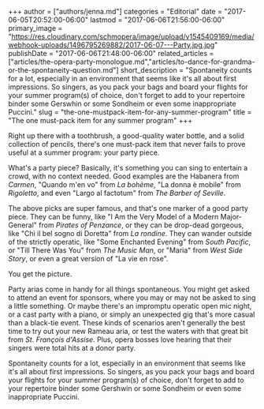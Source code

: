 +++
author = ["authors/jenna.md"]
categories = "Editorial"
date = "2017-06-05T20:52:00-06:00"
lastmod = "2017-06-06T21:56:00-06:00"
primary_image = "https://res.cloudinary.com/schmopera/image/upload/v1545409169/media/webhook-uploads/1496795269882/2017-06-07---Party.jpg.jpg"
publishDate = "2017-06-06T21:48:00-06:00"
related_articles = ["articles/the-opera-party-monologue.md","articles/to-dance-for-grandma-or-the-spontaneity-question.md"]
short_description = "Spontaneity counts for a lot, especially in an environment that seems like it&#039;s all about first impressions. So singers, as you pack your bags and board your flights for your summer program(s) of choice, don&#039;t forget to add to your repertoire binder some Gerswhin or some Sondheim or even some inappropriate Puccini."
slug = "the-one-mustpack-item-for-any-summer-program"
title = "The one must-pack item for any summer program"
+++

Right up there with a toothbrush, a good-quality water bottle, and a solid collection of pencils, there's one must-pack item that never fails to prove useful at a summer program: your party piece.

What's a party piece? Basically, it's something you can sing to entertain a crowd, with no context needed. Good examples are the Habanera from *Carmen*, "Quando m'en vo" from *La bohème*, "La donna è mobile" from *Rigoletto*, and even "Largo al factotum" from *The Barber of Seville*. 

The above picks are super famous, and that's one marker of a good party piece. They can be funny, like "I Am the Very Model of a Modern Major-General" from *Pirates of Penzance*, or they can be drop-dead gorgeous, like "Chi il bel sogno di Doretta" from *La rondine*. They can wander outside of the strictly operatic, like "Some Enchanted Evening" from *South Pacific*, or "Till There Was You" from *The Music Man*, or "Maria" from *West Side Story*, or even a great version of "La vie en rose".

You get the picture.

Party arias come in handy for all things spontaneous. You might get asked to attend an event for sponsors, where you may or may not be asked to sing a little something. Or maybe there's an impromptu operatic open mic night, or a cast party with a piano, or simply an unexpected gig that's more casual than a black-tie event. These kinds of scenarios aren't generally the best time to try out your new Rameau aria, or test the waters with that great bit from *St. François d'Assise*. Plus, opera bosses love hearing that their singers were total hits at a donor party.

Spontaneity counts for a lot, especially in an environment that seems like it's all about first impressions. So singers, as you pack your bags and board your flights for your summer program(s) of choice, don't forget to add to your repertoire binder some Gershwin or some Sondheim or even some inappropriate Puccini. 
